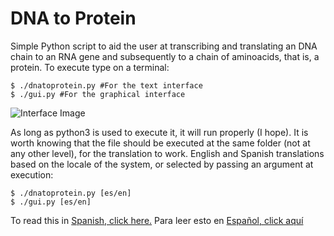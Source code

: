 # DNA to Protein
Simple Python script to aid the user at transcribing and translating an DNA chain to an RNA gene and subsequently to a chain of aminoacids, that is, a protein. To execute type on a terminal:

```shell
$ ./dnatoprotein.py #For the text interface
$ ./gui.py #For the graphical interface
```

![Interface Image](https://github.com/jacobszpz/DNA-to-Protein/raw/master/images/en_gui.png)
  
As long as python3 is used to execute it, it will run properly (I hope).
It is worth knowing that the file should be executed at the same folder (not at any other level), for the translation to work.
English and Spanish translations based on the locale of the system, or selected by passing an argument at execution:

```shell
$ ./dnatoprotein.py [es/en]
$ ./gui.py [es/en]
```

To read this in [Spanish, click here.](README.es.md)
Para leer esto en [Español, click aquí](README.es.md)
